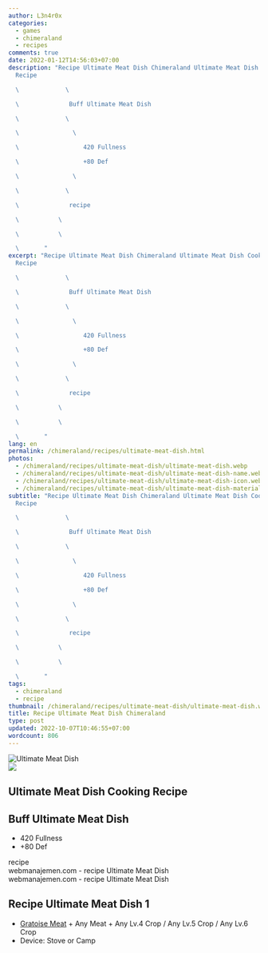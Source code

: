 ```yaml
---
author: L3n4r0x
categories:
  - games
  - chimeraland
  - recipes
comments: true
date: 2022-01-12T14:56:03+07:00
description: "Recipe Ultimate Meat Dish Chimeraland Ultimate Meat Dish Cooking
  Recipe

  \             \ 

  \              Buff Ultimate Meat Dish

  \             \ 

  \               \ 

  \                  420 Fullness

  \                  +80 Def

  \               \ 

  \             \ 

  \              recipe

  \           \ 

  \           \ 

  \       "
excerpt: "Recipe Ultimate Meat Dish Chimeraland Ultimate Meat Dish Cooking
  Recipe

  \             \ 

  \              Buff Ultimate Meat Dish

  \             \ 

  \               \ 

  \                  420 Fullness

  \                  +80 Def

  \               \ 

  \             \ 

  \              recipe

  \           \ 

  \           \ 

  \       "
lang: en
permalink: /chimeraland/recipes/ultimate-meat-dish.html
photos:
  - /chimeraland/recipes/ultimate-meat-dish/ultimate-meat-dish.webp
  - /chimeraland/recipes/ultimate-meat-dish/ultimate-meat-dish-name.webp
  - /chimeraland/recipes/ultimate-meat-dish/ultimate-meat-dish-icon.webp
  - /chimeraland/recipes/ultimate-meat-dish/ultimate-meat-dish-material.webp
subtitle: "Recipe Ultimate Meat Dish Chimeraland Ultimate Meat Dish Cooking
  Recipe

  \             \ 

  \              Buff Ultimate Meat Dish

  \             \ 

  \               \ 

  \                  420 Fullness

  \                  +80 Def

  \               \ 

  \             \ 

  \              recipe

  \           \ 

  \           \ 

  \       "
tags:
  - chimeraland
  - recipe
thumbnail: /chimeraland/recipes/ultimate-meat-dish/ultimate-meat-dish.webp
title: Recipe Ultimate Meat Dish Chimeraland
type: post
updated: 2022-10-07T10:46:55+07:00
wordcount: 806
---
```


<link
  rel="stylesheet"
  href="https://rawcdn.githack.com/dimaslanjaka/Web-Manajemen/870a349/css/bootstrap-5-3-0-alpha3-wrapper.css"
/>
<section id="bootstrap-wrapper">
  <div data-bs-theme="dark">
    <div class="card mb-2">
      <div class="card-body">
        <div class="row g-0">
          <div class="col-sm-4 position-relative mb-2">
            <img
              src="https://www.webmanajemen.com/chimeraland/recipes/ultimate-meat-dish/ultimate-meat-dish-material.webp"
              class="card-img fit-cover w-100 h-100"
              alt="Ultimate Meat Dish"
              data-fancybox="true"
            />
          </div>
          <div class="col-sm-8 mb-2">
            <div class="card-body">
              <div class="d-flex flex-row align-items-center mb-3">
                <img
                  class="d-inline-block me-2"
                  src="https://www.webmanajemen.com/chimeraland/recipes/ultimate-meat-dish/ultimate-meat-dish-icon.webp"
                  width="auto"
                  height="auto"
                  style="vertical-align: middle"
                />
                <h2 class="fs-5">Ultimate Meat Dish Cooking Recipe</h2>
              </div>
              <h2 class="card-title fs-5">Buff Ultimate Meat Dish</h2>
              <div class="card-text">
                <ul>
                  <li>420 Fullness</li>
                  <li>+80 Def</li>
                </ul>
              </div>
              <span class="badge rounded-pill">recipe</span>
            </div>
            <div class="card-footer text-end text-muted mt-auto">
              webmanajemen.com - recipe Ultimate Meat Dish
            </div>
          </div>
        </div>
      </div>
      <div class="card-footer text-end text-muted">
        webmanajemen.com - recipe Ultimate Meat Dish
      </div>
    </div>
    <div class="row mb-2">
      <div class="col-12 col-lg-6 recipe-item mb-2">
        <div class="card">
          <div class="card-body">
            <h2 class="card-title fs-5">Recipe Ultimate Meat Dish 1</h2>
            <div class="card-text">
              <ul>
                <li>
                  <a
                    class="text-decoration-none text-primary"
                    href="/chimeraland/materials/gratoise-meat.html"
                    >Gratoise Meat</a
                  ><span> + </span>Any Meat<span> + </span>Any Lv.4 Crop<span>
                    / </span
                  >Any Lv.5 Crop<span> / </span>Any Lv.6 Crop
                </li>
                <li>Device: Stove or Camp</li>
              </ul>
            </div>
          </div>
        </div>
      </div>
    </div>
  </div>
</section>